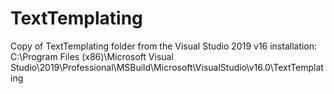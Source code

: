 # TextTemplating
Copy of TextTemplating folder from the Visual Studio 2019 v16 installation:
C:\Program Files (x86)\Microsoft Visual Studio\2019\Professional\MSBuild\Microsoft\VisualStudio\v16.0\TextTemplating
